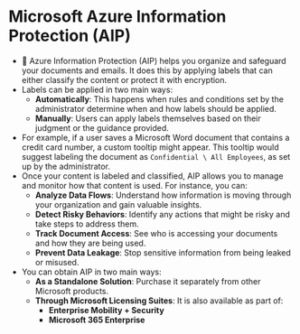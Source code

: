 # Microsoft Azure Information Protection (AIP)

- 📝 Azure Information Protection (AIP) helps you organize and safeguard your documents and emails. It does this by applying labels that can either classify the content or protect it with encryption.
- Labels can be applied in two main ways:
  - **Automatically**: This happens when rules and conditions set by the administrator determine when and how labels should be applied.
  - **Manually**: Users can apply labels themselves based on their judgment or the guidance provided.
- For example, if a user saves a Microsoft Word document that contains a credit card number, a custom tooltip might appear. This tooltip would suggest labeling the document as `Confidential \ All Employees`, as set up by the administrator.
- Once your content is labeled and classified, AIP allows you to manage and monitor how that content is used. For instance, you can:
  - **Analyze Data Flows**: Understand how information is moving through your organization and gain valuable insights.
  - **Detect Risky Behaviors**: Identify any actions that might be risky and take steps to address them.
  - **Track Document Access**: See who is accessing your documents and how they are being used.
  - **Prevent Data Leakage**: Stop sensitive information from being leaked or misused.
- You can obtain AIP in two main ways:
  - **As a Standalone Solution**: Purchase it separately from other Microsoft products.
  - **Through Microsoft Licensing Suites**: It is also available as part of:
    - **Enterprise Mobility + Security**
    - **Microsoft 365 Enterprise**

